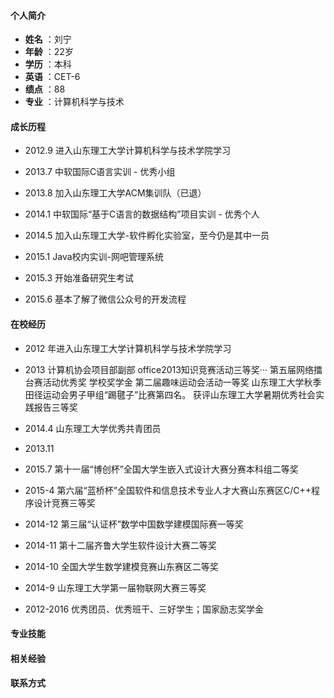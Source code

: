 #### 个人简介
- **姓名** ：刘宁
- **年龄** ：22岁
- **学历** ：本科
- **英语** ：CET-6
- **绩点** ：88
- **专业** ：计算机科学与技术

#### 成长历程

- 2012.9 进入山东理工大学计算机科学与技术学院学习

- 2013.7 中软国际C语言实训 - 优秀小组

- 2013.8 加入山东理工大学ACM集训队（已退）

- 2014.1 中软国际“基于C语言的数据结构”项目实训 - 优秀个人

- 2014.5 加入山东理工大学-软件孵化实验室，至今仍是其中一员

- 2015.1 Java校内实训-网吧管理系统

- 2015.3 开始准备研究生考试

- 2015.6 基本了解了微信公众号的开发流程

#### 在校经历
- 2012 年进入山东理工大学计算机科学与技术学院学习

- 2013  计算机协会项目部副部
        office2013知识竞赛活动三等奖···
        第五届网络擂台赛活动优秀奖
        学校奖学金
        第二届趣味运动会活动一等奖
        山东理工大学秋季田径运动会男子甲组“踢毽子”比赛第四名。
        获评山东理工大学暑期优秀社会实践报告三等奖
- 2014.4 山东理工大学优秀共青团员
- 2013.11 
- 2015.7 第十一届“博创杯”全国大学生嵌入式设计大赛分赛本科组二等奖
- 2015-4 第六届“蓝桥杯”全国软件和信息技术专业人才大赛山东赛区C/C++程序设计竞赛三等奖
- 2014-12 第三届“认证杯”数学中国数学建模国际赛一等奖
- 2014-11 第十二届齐鲁大学生软件设计大赛二等奖
- 2014-10 全国大学生数学建模竞赛山东赛区二等奖
- 2014-9 山东理工大学第一届物联网大赛三等奖
- 2012-2016 优秀团员、优秀班干、三好学生；国家励志奖学金




#### 专业技能

#### 相关经验

#### 联系方式

